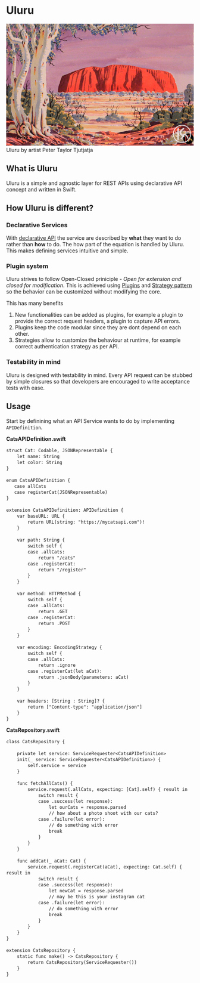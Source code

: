 # Uluru 

![Uluru by artist Peter Taylor Tjutjatja](docs/uluru-photo.jpg)Uluru by artist Peter Taylor Tjutjatja

## What is Uluru
Uluru is a simple and agnostic layer for REST APIs using declarative API concept and written in Swift.

## How Uluru is different?

### Declarative Services
With [declarative API](https://www.twilio.com/blog/2017/05/declarative-apis.html) the service are described by **what** they want to do rather than **how** to do. The how part of the equation is handled by Uluru. This makes defining services intuitive and simple.

### Plugin system
Uluru strives to follow Open-Closed priniciple - *Open for extension and closed for modification*. This is achieved using [Plugins](https://subscription.packtpub.com/book/web_development/9781783287338/1/ch01lvl1sec13/exploring-middleware-architecture) and [Strategy pattern](https://en.wikipedia.org/wiki/Strategy_pattern) so the behavior can be customized without modifying the core.

This has many benefits 

1. New functionalities can be added as plugins, for example a plugin to provide the correct request headers, a plugin to capture API errors.
2. Plugins keep the code modular since they are dont depend on each other.
3. Strategies allow to customize the behaviour at runtime, for example correct authentication strategy as per API.

### Testability in mind
Uluru is designed with testability in mind. Every API request can be stubbed by simple closures so that developers are encouraged to write acceptance tests with ease. 

## Usage

Start by definining what an API Service wants to do by implementing `APIDefinition`. 

**CatsAPIDefinition.swift**

```
struct Cat: Codable, JSONRepresentable {
    let name: String
    let color: String
}

enum CatsAPIDefinition {
   case allCats
   case registerCat(JSONRepresentable)
}

extension CatsAPIDefinition: APIDefinition {
    var baseURL: URL {
        return URL(string: "https://mycatsapi.com")!
    }

    var path: String {
        switch self {
        case .allCats:
            return "/cats"
        case .registerCat:
            return "/register"
        }
    }

    var method: HTTPMethod {
        switch self {
        case .allCats:
            return .GET
        case .registerCat:
            return .POST
        }
    }

    var encoding: EncodingStrategy {
        switch self {
        case .allCats:
            return .ignore
        case .registerCat(let aCat):
            return .jsonBody(parameters: aCat)
        }
    }

    var headers: [String : String]? {
        return ["Content-type": "application/json"]
    }
}

```

**CatsRepository.swift**

```
class CatsRepository {

    private let service: ServiceRequester<CatsAPIDefinition>
    init(_ service: ServiceRequester<CatsAPIDefinition>) {
        self.service = service
    }

    func fetchAllCats() {
        service.request(.allCats, expecting: [Cat].self) { result in
            switch result {
            case .success(let response):
                let ourCats = response.parsed
                // how about a photo shoot with our cats?
            case .failure(let error):
                // do something with error
                break
            }
        }
    }

    func addCat(_ aCat: Cat) {
        service.request(.registerCat(aCat), expecting: Cat.self) { result in
            switch result {
            case .success(let response):
                let newCat = response.parsed
                // may be this is your instagram cat
            case .failure(let error):
                // do something with error
                break
            }
        }
    }
}

extension CatsRepository {
    static func make() -> CatsRepository {
        return CatsRepository(ServiceRequester())
    }
}
```



